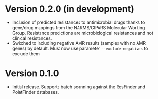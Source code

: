 # Version 0.2.0 (in development)

* Inclusion of predicted resistances to antimicrobial drugs thanks to gene/drug mappings from the NARMS/CIPARS Molecular Working Group. Resistance predictions are microbiological resistances and not clinical resistances. 
* Switched to including negative AMR results (samples with no AMR genes) by default.  Must now use parameter `--exclude-negatives` to exclude them.

# Version 0.1.0

* Initial release.  Supports batch scanning against the ResFinder and PointFinder databases.
